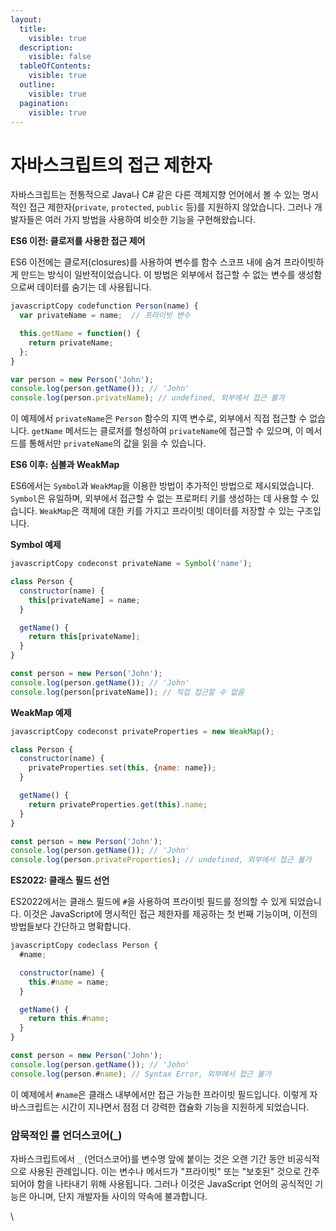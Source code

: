```yaml
---
layout:
  title:
    visible: true
  description:
    visible: false
  tableOfContents:
    visible: true
  outline:
    visible: true
  pagination:
    visible: true
---
```


# 자바스크립트의 접근 제한자

자바스크립트는 전통적으로 Java나 C# 같은 다른 객체지향 언어에서 볼 수 있는 명시적인 접근 제한자(`private`, `protected`, `public` 등)를 지원하지 않았습니다. 그러나 개발자들은 여러 가지 방법을 사용하여 비슷한 기능을 구현해왔습니다.

**ES6 이전: 클로저를 사용한 접근 제어**

ES6 이전에는 클로저(closures)를 사용하여 변수를 함수 스코프 내에 숨겨 프라이빗하게 만드는 방식이 일반적이었습니다. 이 방법은 외부에서 접근할 수 없는 변수를 생성함으로써 데이터를 숨기는 데 사용됩니다.

```javascript
javascriptCopy codefunction Person(name) {
  var privateName = name;  // 프라이빗 변수

  this.getName = function() {
    return privateName;
  };
}

var person = new Person('John');
console.log(person.getName()); // 'John'
console.log(person.privateName); // undefined, 외부에서 접근 불가
```

이 예제에서 `privateName`은 `Person` 함수의 지역 변수로, 외부에서 직접 접근할 수 없습니다. `getName` 메서드는 클로저를 형성하여 `privateName`에 접근할 수 있으며, 이 메서드를 통해서만 `privateName`의 값을 읽을 수 있습니다.

**ES6 이후: 심볼과 WeakMap**

ES6에서는 `Symbol`과 `WeakMap`을 이용한 방법이 추가적인 방법으로 제시되었습니다. `Symbol`은 유일하며, 외부에서 접근할 수 없는 프로퍼티 키를 생성하는 데 사용할 수 있습니다. `WeakMap`은 객체에 대한 키를 가지고 프라이빗 데이터를 저장할 수 있는 구조입니다.

**Symbol 예제**

```javascript
javascriptCopy codeconst privateName = Symbol('name');

class Person {
  constructor(name) {
    this[privateName] = name;
  }

  getName() {
    return this[privateName];
  }
}

const person = new Person('John');
console.log(person.getName()); // 'John'
console.log(person[privateName]); // 직접 접근할 수 없음
```

**WeakMap 예제**

```javascript
javascriptCopy codeconst privateProperties = new WeakMap();

class Person {
  constructor(name) {
    privateProperties.set(this, {name: name});
  }

  getName() {
    return privateProperties.get(this).name;
  }
}

const person = new Person('John');
console.log(person.getName()); // 'John'
console.log(person.privateProperties); // undefined, 외부에서 접근 불가
```

**ES2022: 클래스 필드 선언**

ES2022에서는 클래스 필드에 `#`을 사용하여 프라이빗 필드를 정의할 수 있게 되었습니다. 이것은 JavaScript에 명시적인 접근 제한자를 제공하는 첫 번째 기능이며, 이전의 방법들보다 간단하고 명확합니다.

```javascript
javascriptCopy codeclass Person {
  #name;

  constructor(name) {
    this.#name = name;
  }

  getName() {
    return this.#name;
  }
}

const person = new Person('John');
console.log(person.getName()); // 'John'
console.log(person.#name); // Syntax Error, 외부에서 접근 불가
```

이 예제에서 `#name`은 클래스 내부에서만 접근 가능한 프라이빗 필드입니다. 이렇게 자바스크립트는 시간이 지나면서 점점 더 강력한 캡슐화 기능을 지원하게 되었습니다.

### 암묵적인 룰 언더스코어(\_)

자바스크립트에서 `_` (언더스코어)를 변수명 앞에 붙이는 것은 오랜 기간 동안 비공식적으로 사용된 관례입니다. 이는 변수나 메서드가 "프라이빗" 또는 "보호된" 것으로 간주되어야 함을 나타내기 위해 사용됩니다. 그러나 이것은 JavaScript 언어의 공식적인 기능은 아니며, 단지 개발자들 사이의 약속에 불과합니다.

\
